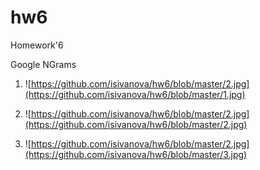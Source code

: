 # hw6
Homework'6

Google NGrams

1. ![https://github.com/isivanova/hw6/blob/master/2.jpg](https://github.com/isivanova/hw6/blob/master/1.jpg)

2. ![https://github.com/isivanova/hw6/blob/master/2.jpg](https://github.com/isivanova/hw6/blob/master/2.jpg)

3. ![https://github.com/isivanova/hw6/blob/master/2.jpg](https://github.com/isivanova/hw6/blob/master/3.jpg)
